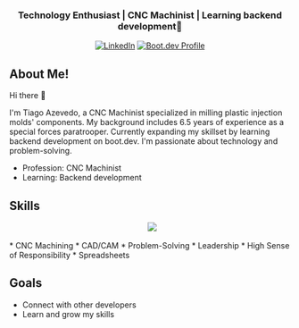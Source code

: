 <h3 align="center">Technology Enthusiast | CNC Machinist | Learning backend development🚀</h3>
<div align="center">
<a href="https://www.linkedin.com/in/tiago-azevedo-9435932a4/"><img src="https://img.shields.io/badge/LinkedIn-Connect-blue?style=flat-square&logo=linkedin" alt="LinkedIn"></a>
<a href="https://www.boot.dev/u/tiagoasazevedo"><img src="https://img.shields.io/badge/Boot.dev-Profile-blue?style=flat-square&logo=python" alt="Boot.dev Profile"></a>
</div>

## About Me! ##
Hi there 👋

I'm Tiago Azevedo, a CNC Machinist specialized in milling plastic injection molds' components. My background includes 6.5 years of experience as a special forces paratrooper. Currently expanding my skillset by learning backend development on boot.dev. I'm passionate about technology and problem-solving.

* Profession: CNC Machinist
* Learning: Backend development

## Skills ##
<p align="center">
  <img src="https://skillicons.dev/icons?i=cnc,cad,python,git,linux&perline=10">
</p>
* CNC Machining
* CAD/CAM
* Problem-Solving
* Leadership
* High Sense of Responsibility
* Spreadsheets

## Goals ##
* Connect with other developers
* Learn and grow my skills
